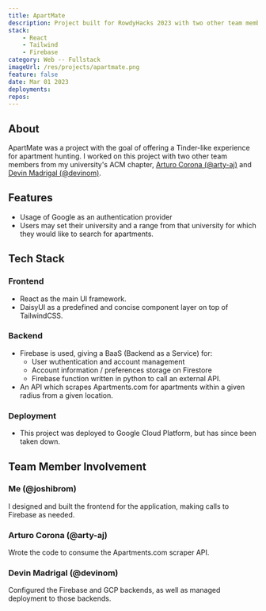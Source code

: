 ```yaml
---
title: ApartMate
description: Project built for RowdyHacks 2023 with two other team members.
stack:
    - React
    - Tailwind
    - Firebase
category: Web -- Fullstack
imageUrl: /res/projects/apartmate.png
feature: false
date: Mar 01 2023
deployments:
repos:
---
```


## About

ApartMate was a project with the goal of offering a Tinder-like experience for apartment hunting.
I worked on this project with two other team members from my university's ACM
chapter, [Arturo Corona (@arty-aj)](https://github.com/arty-aj) and
[Devin Madrigal (@devinom)](https://github.com/devinom).

## Features

- Usage of Google as an authentication provider
- Users may set their university and a range from that university for which they would like to search for apartments.

## Tech Stack

### Frontend

- React as the main UI framework.
- DaisyUI as a predefined and concise component layer on top of TailwindCSS.

### Backend

- Firebase is used, giving a BaaS (Backend as a Service) for:
  - User wuthentication and account management
  - Account information / preferences storage on Firestore
  - Firebase function written in python to call an external API.
- An API which scrapes Apartments.com for apartments within a given radius from a given location.

### Deployment

- This project was deployed to Google Cloud Platform, but has since been taken down.

## Team Member Involvement

### Me (@joshibrom)

I designed and built the frontend for the application, making calls to Firebase as needed.

### Arturo Corona (@arty-aj)

Wrote the code to consume the Apartments.com scraper API.

### Devin Madrigal (@devinom)

Configured the Firebase and GCP backends, as well as managed deployment to those backends.
